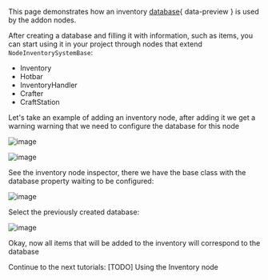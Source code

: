 This page demonstrates how an inventory [database](#feature/database){ data-preview } is used by the addon nodes.

After creating a database and filling it with information, such as items, you can start using it in your project through nodes that extend `NodeInventorySystemBase`:
* Inventory
* Hotbar
* InventoryHandler
* Crafter
* CraftStation

Let's take an example of adding an inventory node, after adding it we get a warning warning that we need to configure the database for this node

![image](https://github.com/expressobits/inventory-system/assets/1673249/7f560dae-7011-4782-95d4-b962d11cb8c3)

![image](https://github.com/expressobits/inventory-system/assets/1673249/a01d229d-83b5-44a8-9610-172cd7afd73f)

See the inventory node inspector, there we have the base class with the database property waiting to be configured:

![image](https://github.com/expressobits/inventory-system/assets/1673249/d09dc058-c0d4-4642-89a0-e9ed5e6fe17a)

Select the previously created database:

![image](https://github.com/expressobits/inventory-system/assets/1673249/40310ea4-c334-408d-96c8-e504ca3778bc)

Okay, now all items that will be added to the inventory will correspond to the database

Continue to the next tutorials:
[TODO] Using the Inventory node


